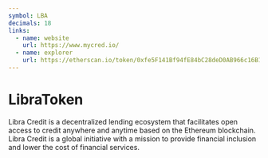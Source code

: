 ```yaml
---
symbol: LBA
decimals: 18
links:
  - name: website
    url: https://www.mycred.io/
  - name: explorer
    url: https://etherscan.io/token/0xfe5F141Bf94fE84bC28deD0AB966c16B17490657
---
```


# LibraToken

Libra Credit is a decentralized lending ecosystem that facilitates open access to credit anywhere and anytime based on the Ethereum blockchain. Libra Credit is a global initiative with a mission to provide financial inclusion and lower the cost of financial services.
